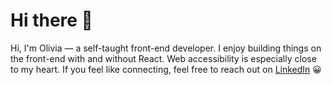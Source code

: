 # Hi there 👋

Hi, I'm Olivia — a self-taught front-end developer. I enjoy building things on the front-end with and without React. Web accessibility is especially close to my heart.
If you feel like connecting, feel free to reach out on [LinkedIn](https://www.linkedin.com/in/olivia-coumans/) 😀
